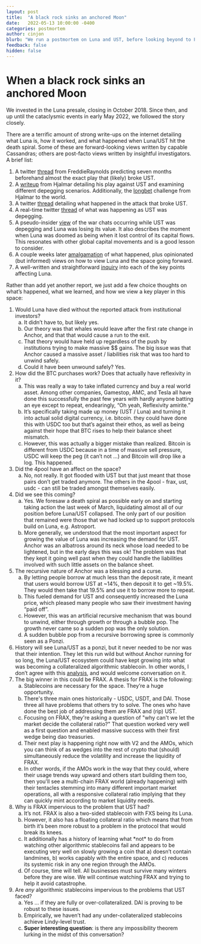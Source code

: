```yaml
---
layout: post
title:  "A black rock sinks an anchored Moon"
date:   2022-05-13 10:00:00 -0400
categories: postmortem
author: cinjon
blurb: "We run a postmortem on Luna and UST, before looking beyond to Frax, FXS, and the possibility of algorithmic stablecoins."
feedback: false
hidden: false
---
```


# When a black rock sinks an anchored Moon

We invested in the Luna presale, closing in October 2018. Since then, and up until the cataclysmic events in early May 2022, we followed the story closely. 

There are a terrific amount of strong write-ups on the internet detailing what Luna is, how it worked, and what happened when Luna/UST hit the death spiral. Some of these are forward-looking views written by capable Cassandras; others are post-facto views written by insightful investigators. A brief list:

1. A twitter [thread](https://twitter.com/FreddieRaynolds/status/1463960623402913797) from FreddieRaynolds predicting seven months beforehand almost the exact play that (likely) broke UST.
2. A [writeup](https://hjalmarpeters.medium.com/why-i-am-betting-against-terrausd-2bc0f5668997) from Hjalmar detailing his play against UST and examining different depegging scenarios. Additionally, the [longbet](https://longbets.org/891/) challenge from Hjalmar to the world.
3. A twitter [thread](https://twitter.com/4484/status/1524006086147252227?s=21&t=o2JysAjiE0Q0iE-w9TQQcA) detailing what happened in the attack that broke UST.
4. A real-time twitter [thread](https://twitter.com/jonwu_/status/1523793482850050048?s=20&t=qBJb7CcDYVTovCMRTDXZxg) of what was happening as UST was depegging.
5. A pseudo-insider [view](https://twitter.com/0xHamz/status/1525117483295854593?s=20&t=E3YQ8Sdimy9twytCB-_Jnw) of the war chats occurring while UST was depegging and Luna was losing its value. It also describes the moment when Luna was doomed as being when it lost control of its capital flows. This resonates with other global capital movements and is a good lesson to consider.
6. A couple weeks later [amalgamation](https://newsletter.stakingrewards.com/p/terra-staking-rewards-special-comment?s=r) of what happened, plus opinionated (but informed) views on how to view Luna and the space going forward.
7. A well-written and straightforward [inquiry](https://newsletter.stakingrewards.com/p/terra-staking-rewards-special-comment?s=r) into each of the key points affecting Luna. 

Rather than add yet another report, we just add a few choice thoughts on what’s happened, what we learned, and how we view a key player in this space:

1. Would Luna have died without the reported attack from institutional investors?
   <ol type="a">
   <li>It didn’t have to, but likely yes.</li>
   <li>Our theory was that whales would leave after the first rate change in Anchor, and that that would cause a run to the exit.</li>
   <li>That theory would have held up regardless of the push by institutions trying to make massive $$ gains. The big issue was that Anchor caused a massive asset / liabilities risk that was too hard to unwind safely.</li>
   <li>Could it have been unwound safely? Yes.</li>
   </ol>
2. How did the BTC purchases work? Does that actually have reflexivity in it?
   <ol type="a">
   <li>This was really a way to take inflated currency and buy a real world asset. Among other companies, Gamestop, AMC, and Tesla all have done this successfully the past few years with hardly anyone batting an eye except to repeat, endearingly, “Oh yeah, Reflexivity amirite.”</li>
   <li>It’s specifically taking made up money (UST / Luna) and turning it into actual solid digital currency, i.e. bitcoin. they could have done this with USDC too but that’s against their ethos, as well as being against their hope that BTC rises to help their balance sheet mismatch.</li>
   <li>However, this was actually a bigger mistake than realized. Bitcoin is different from USDC because in a time of massive sell pressure, USDC will keep the peg (it can’t not ...) and Bitcoin will drop like a log. This happened.</li>
   </ol>
3. Did the 4pool have an affect on the space?
   <ol type="a">
    <li>No, not really. It got flooded with UST but that just meant that those pairs don’t get traded anymore. The others in the 4pool - frax, ust, usdc - can still be traded amongst themselves easily.</li>
    </ol>
4. Did we see this coming?
   <ol type="a">
    <li>Yes. We foresaw a death spiral as possible early on and starting taking action the last week of March, liquidating almost all of our position before Luna/UST collapsed. The only part of our position that remained were those that we had locked up to support protocols build on Luna, e.g. Astroport.</li>
    <li>More generally, we understood that the most important aspect for growing the value of Luna was increasing the demand for UST. Anchor was an albatross around its neck whose load needed to be lightened, but in the early days this was ok! The problem was that they kept it going well past when they could handle the liabilities involved with such little assets on the balance sheet.</li>
    </ol>
5. The recursive nature of Anchor was a blessing and a curse.
   <ol type="a">
    <li>By letting people borrow at much less than the deposit rate, it meant that users would borrow UST at ~14%, then deposit it to get ~19.5%. They would then take that 19.5% and use it to borrow more to repeat.</li>
    <li>This fueled demand for UST and consequently increased the Luna price, which pleased many people who saw their investment having “paid off”.</li>
    <li>However, this was an artificial recursive mechanism that was bound to unwind, either through growth or through a bubble pop. The growth never came so a sudden pop was the only solution.</li>
    <li>A sudden bubble pop from a recursive borrowing spree is commonly seen as a Ponzi.</li>
    </ol>
6. History will see Luna/UST as a ponzi, but it never needed to be nor was that their intention. They let this run wild but without Anchor running for so long, the Luna/UST ecosystem could have kept growing into what was becoming a collateralized algorithmic stablecoin. In other words, I don’t agree with this [analysis](https://twitter.com/gametheorizing/status/1526376821260009472), and would welcome conversation on it. 
7. The big winner in this could be FRAX. A thesis for FRAX is the following:
    <ol type="a">
    <li>Stablecoins are necessary for the space. They’re a huge opportunity.</li>
    <li>There's three main ones historically - USDC, USDT, and DAI. Those three all have problems that others try to solve. The ones who have done the best job of addressing them are FRAX and (rip) UST.</li>
    <li>Focusing on FRAX, they're asking a question of "why can't we let the market decide the collateral ratio?" That question worked very well as a first question and enabled massive success with their first wedge being dao treasuries.</li>
    <li>Their next play is happening right now with V2 and the AMOs, which you can think of as wedges into the rest of crypto that (should) simultaneously reduce the volatility and increase the liquidity of FRAX.</li>
    <li>In other words, if the AMOs work in the way that they could, where their usage trends way upward and others start building them too, then you'll see a multi-chain FRAX world (already happening) with their tentacles stemming into many different important market operations, all with a responsive collateral ratio implying that they can quickly mint according to market liquidity needs.</li>
    </ol>
8. Why is FRAX impervious to the problem that UST had?
    <ol type="a">
    <li>It’s not. FRAX is also a two-sided stablecoin with FXS being its Luna.</li>
    <li>However, it also has a floating collateral ratio which means that from birth it’s been more robust to a problem in the protocol that would break its knees.</li>
    <li>It additionally has a history of learning what *not* to do from watching other algorithmic stablecoins fail and appears to be executing very well on slowly growing a coin that a) doesn’t contain landmines, b) works capably with the entire space, and c) reduces its systemic risk in any one region through the AMOs.</li>
    <li>Of course, time will tell. All businesses must survive many winters before they are wise. We will continue watching FRAX and trying to help it avoid catastrophe.</li>
    </ol>
9. Are *any* algorithmic stablecoins impervious to the problems that UST faced? 
   <ol type="a">
   <li>Yes … if they are fully or over-collateralized. DAI is proving to be robust to these issues.</li>
   <li>Empirically, we haven’t had any under-collateralized stablecoins achieve Lindy-level trust.</li>
   <li><b>Super interesting question</b>: is there any impossibility theorem lurking in the midst of this conversation?</li>
   </ol>
